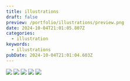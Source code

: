```yaml
---
title: illustrations
draft: false
preview: /portfolio/illustrations/preview.png
date: 2024-10-04T21:01:05.807Z
categories:
  - illustration
keywords:
  - illustrations
pubDate: 2024-10-04T21:01:04.603Z
---
```


![](/portfolio/illustrations/illustrations-1.jpg)
![](/portfolio/illustrations/illustrations-3.jpg)
![](/portfolio/illustrations/illustrations-4.jpg)
![](/portfolio/illustrations/illustrations-5.jpg)
![](/portfolio/illustrations/illustrations-6.jpg)
